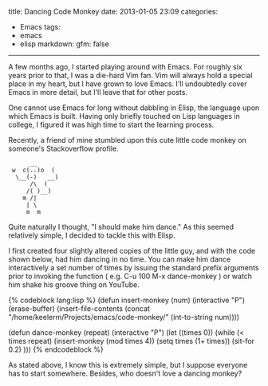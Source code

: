 title:  Dancing Code Monkey
date: 2013-01-05 23:09
categories:
  - Emacs
tags:
  - emacs
  - elisp
markdown:
    gfm: false
---

A few months ago, I started playing around with Emacs.  For roughly six years
prior to that, I was a die-hard Vim fan.  Vim will always hold a special place
in my heart, but I have grown to love Emacs. I'll undoubtedly cover Emacs in
more detail, but I'll leave that for other posts.<!-- more -->

One cannot use Emacs for long without dabbling in Elisp, the language upon
which Emacs is built.  Having only briefly touched on Lisp languages in
college, I figured it was high time to start the learning process.

Recently, a friend of mine stumbled upon this cute little code monkey on
someone's Stackoverflow profile.

          __
     w  c(..)o  (
      \__(-)   __)
          /\  (
         /( )__)
        m /|
         | \
         m  m

Quite naturally I thought, "I should make him dance."  As this seemed
relatively simple, I decided to tackle this with Elisp.

I first created four slightly altered copies of the little guy, and with the
code shown below, had him dancing in no time.  You can make him dance
interactively a set number of times by issuing the standard prefix arguments
prior to invoking the function ( e.g. C-u 100 M-x dance-monkey ) or watch him
shake his groove thing on YouTube.

{% codeblock lang:lisp %}
(defun insert-monkey (num)
  (interactive "P")
  (erase-buffer)
  (insert-file-contents 
    (concat "/home/keelerm/Projects/emacs/code-monkey/" (int-to-string num))))

(defun dance-monkey (repeat)
  (interactive "P")
  (let ((times 0))
    (while (< times repeat)
      (insert-monkey (mod times 4))
      (setq times (1+ times))
      (sit-for 0.2)
      )))
{% endcodeblock %}

As stated above, I know this is extremely simple, but I suppose everyone has to
start somewhere.  Besides, who doesn't love a dancing monkey?
